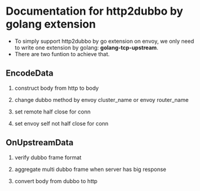 # Documentation for http2dubbo by golang extension

* To simply support http2dubbo by go extension on envoy, we only need to write one extension by golang: **golang-tcp-upstream**.
* There are two funtion to achieve that.


## EncodeData
1. construct body from http to body

2. change dubbo method by envoy cluster_name or envoy router_name

3. set remote half close for conn

4. set envoy self not half close for conn


## OnUpstreamData

1. verify dubbo frame format

2. aggregate multi dubbo frame when server has big response

3. convert body from dubbo to http 